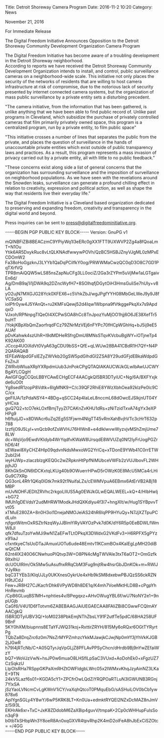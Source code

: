 Title: Detroit Shoreway Camera Program
Date: 2016-11-2 10:20
Category: News

November 21, 2016

For Immediate Release

The Digital Freedom Initiative Announces Opposition to the Detroit Shoreway Community Development Organization Camera
Program

The Digital Freedom Initiative has become aware of a troubling development in the Detroit Shoreway neighborhood.  
According to reports we have received the Detroit Shoreway Community Development Organization intends to install,
and control, public surveillance cameras on a neighborhood-wide scale.  This initiative not only places the security of
the networks of residents that are willing to host camera infrastructure at risk of compromise, due to the notorious
 lack of security presented by internet connected camera systems, but the organization of mass public surveillance
 by a private entity sets a disturbing precedent.

"The camera initiative, from the information that has been gathered, is unlike anything that we have been able to find
 public record of.  Unlike past programs in Cleveland, which subsidize the purchase of privately controlled cameras
 that film primarily privately owned space, this program is a centralized program, run by a private entity, to film
 public space"

"This initiative crosses a number of lines that separates the public from the private, and places the question of
surveillance in the hands of unaccountable private entities which exist outside of public transparency laws and
practices.  As a result, this program represents a mass invasion of privacy carried out by a private entity, all with
little to no public feedback."

"These concerns exist along side a list of general concerns that the organization has surrounding surveillance and the
imposition of surveillance on neighborhood populations.  As we have seen with the revelations around the Snowden leaks,
 surveillance can generate a profound chilling effect in relation to creativity, expression and political action, as
 well as shape the way that residents live their everyday life."

The Digital Freedom Initiative is a Cleveland based organization dedicated to preserving and expanding freedom,
creativity and transparency in the digital world and beyond.  

Press inquiries can be sent to press@digitalfreedominitiative.org.

-----BEGIN PGP PUBLIC KEY BLOCK-----
Version: GnuPG v1

mQINBFiZBi8BEACzmC9YPiyWq1l3eERc0gXX1FTT9UXWVP2Zg4a8fQoaLmT+N1Ou
Ytik6AR5DxykRuc8vLtQLKNAdfwwywPOVh/QzBC5HSBJZnyVJgML0zMPxECDOmW2
Fa38oHoGgzknJ3LYYb1QaDqPCilfkY0og/PRWWMaCwzQC0qD3O8C7GD1PqTXrfVQ
TPR8mAiQQW5wLS85nsZapNuCFg3LL0ociZ/2Ga3rZYPm5uVjMw1aLGTgaivEn6d/
Ag/DmB9aj1i1jDWA9q2DZncWyfH7+8SOlhqfjDGytOiH3HmsGuliSe7hUIy+v8LA
yO2ujN7MXGJG28Yck0XFEX6+c5VhkZbJ/wgJPgfYYH08MbGeLWeJ9y9J8fVCSaSQ
ioIPfr0yw4J5YAnQt+ru2KMFsQewj52d4Iqw1Wbpna9fVtkggePkqXx7s9ApdqxO
VJxoh/RPNnpgTlQeOI4XCPwSOA8hCc8TnJpozYuMjOO1hjj6O6JE38XefTr5buHT
/YokjKBpXbQmZaorfrqdFCz79ZNrMzVEj6nFYPc70fHCpWGhHq+bJ5ij9eE5AUAf
pDvKahwk4szUhR+I9dMDHeRSfrgDmU8MNsSTqvKVcbuBgWY+iOTjneTp4K92AK00
JCccp4UOiXdVt0VyA63gCDU9bSS+QfE+qLWUw28BA41CBdR1H7QY+N4P2QARAQAB
tEFEaWdpdGFsIEZyZWVkb20gSW5pdGlhdGl2ZSA8Y29udGFjdEBkaWdpdGFsZnJl
ZWRvbWluaXRpYXRpdmUub3JnPokCPgQTAQIAKAUCWJkGLwIbAwUJCWYBgAYLCQgH
AwIGFQgCCQoLBBYCAwECHgECF4AACgkQI5BR3DTyiUC+Ng/6A/BXFYxjkde6uO0t
Yg8sedR1zopP8Vdtk+6IgMNK9+C/c39QF2RhiE8YWzXbhOea92klzPe0lc9CC/cx
geFlUA/1zPdaNSY4+4BDg+qSCC24p4IaLeL8nccmL68dOwcEJSlkjnUT04YyHCxa
guQ7Q2+tcO7ekLOxfBmjTyyZI7CAKnZvKHU1dRs+zNiTzidTxvA74gYx3eXPHPg9
h6ftuijJD+x8DWAcr6uZq2Eg5S1Fjwm4NlgTT45vRmXahBvjhVTc3cHrT632p788
IzzfijO9J5LyI+vnQcb9ofZsWVHJ76HlWn8+e4dlklwvwWyzvjvMShZmjUme78LW
dc+WqVjo9EwdVKIdyb4WrYqdfvKWaW8UrsqdE8WVUZq0Nf2IyFrUogPGZrhD6/4f
sEWawi8XyCHZ4HIp09qdvnNdsMwxoWG2YrlCq+xTDonE9YWb41C0rrETW2ubI2i4
ieyHJWp+zlaczblzgKEQGc2wZRpknHtPpfNiMUbceVWFb2zVUJIbovFL2WHpjhJO
8KhGkSnON6tDCKxtqLKUg40b9OWuerrHPwD5rOWzK0E8McU5MCa4rLHiGu9C7XRp
QG3onL4Rfr1QKq0lGtk7mk92t1NuifaLZs/cEWMVpuA6EBmx6AtErVB2ABj18MBP
mUvNOHFJEDltZRVhc2rkgoLIIUS5Ag0EWJkGLwEQALWEEL+kQ+4/HIbHwlj+bG72
lMUh1gDEVdsY2udMHRW1ModkJHdQXKdlyu4f3l7+hngXIt/w/Hug1SYBpvvTvt05
xTMuE280ZA+8n0H3oI1DnejaNMOJeiAS24hR6IqPP9HYuQy+N7JjXZTpuPCdLuln
njfgotWitmOxRSZtrNzqWyJJBlmYlRyVAYOzPvk7d0K/dY6R5p0EeBDWLfWmW8Jl
qfk7dfsuTzoYwMJi9wN1ZaEFwTLtOPkqX3DWdxG2VKdFv3+H6RPFX5gPYzx91iaJ
cfxntkyeC1sUoDTaJAmuxUOTu6ude48Emtv11KCxmBOx4KaIEgLpMH20diBwQtCM
62nt4lX240O6CNwhuoPlQtvp3W+O8PN4cMgTWVAIe3txT6aOT2+OmGzfk9ItxIhU
dcUOUIRlm/Ok5Mw5uAsufhxRRqCbM3Fug9njtRw4hsrGbJDnKOk+m+RWIJYJyRko
bqC3TYEb3/KIqUJLy0UKXnesOykrUe4xHb9kSM8dxebwPBJQzSS6ckRZNH9tJCdJ
Few+JR8H27CJKacfrDhk6VPyWD8h8DE1q/K4mh7VoeMktHLD8B+cPgpYhHnRevmb
/CpB6GLuqBS1MH+nphties4v/BPegqxz+AHvOWugYBL6f/wU7NoNY2e1+9npUGjb
CaGf6/V4U1D6fTotvm6ZABEBAAGJAiUEGAECAA8FAliZBi8CGwwFCQlmAYAACgkQ
I5BR3DTyiUBV3Q/+IoM0238PbkEmjNThZbsLY91F2utfTe5pdC/68HA258UF9BnF
5KY0hXM/biupnns8ETaYFJWQ31koj+RxttirZRYH/815My6oRQxr6OGtTYRyrtPg
TQbZa8DrqZrc6z0m7NsZrMYPZmhzcYkkMJawjkCJwjNp0mYf3jYhVkKJGB2jJGwR
h79I4jRTcNb/C+A05QTyrJqVpGLjZ8PFLAvPPSyChcn/dHrdb9Bj9nYwZEfaiWzY
bQ7+WoVJzVwN+hsJP0w6muaO8LHSfILpSaC3VUxd+AoDohEk0+xFgzUZ7CzSqkzU
LlpOIsRHa7RSppGKPaXmRHZtOWFldgbLWrc05x2IWMxvKhqJzyAinNZ3LKaE+9TN
24kV5Lazf6s01+KGDA5cY1+ZPCfrOwLQdZiYRQPOaRTLuN3IGWUNB3RGnj7YlxSA
jSzYaoLVNcmCvLgKWnV1iCY/vaXqhQtcoT0PMquEbG/sASHuiLOV0bCb1yw878x6
ApIYgnSGLy4Y8wY/6wP5KRK8LT+Kn0Ua+edmktRYQEl2NZxDcMAZ8nJmVz/5i93L
EKHrAk6xr+TxC+JxK8ZDdobM6ZaXBip4guvV/tmpaK+2Cp0cWHHupFuIsSon3qF9
b0tbTkSHbpWn3Y8oeR8An0xqGXVR4tpvRhp2K4mD2oIFeA8hJbExCiSZOtc=
=/4GG
<br/>-----END PGP PUBLIC KEY BLOCK-----
